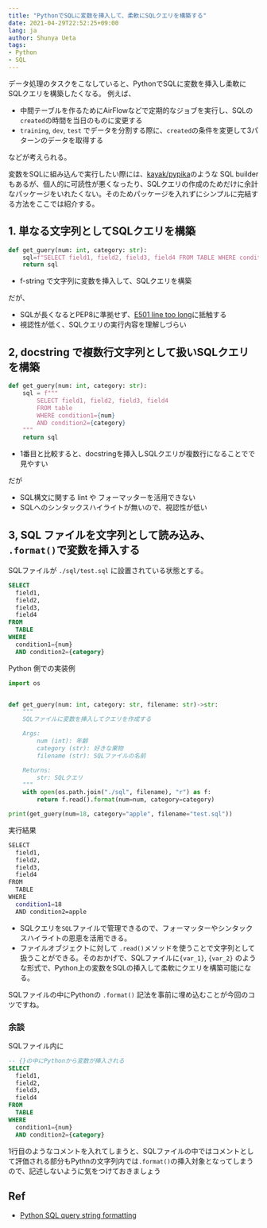 ```yaml
---
title: "PythonでSQLに変数を挿入して、柔軟にSQLクエリを構築する"
date: 2021-04-29T22:52:25+09:00
lang: ja
author: Shunya Ueta
tags:
- Python
- SQL
---
```



データ処理のタスクをこなしていると、PythonでSQLに変数を挿入し柔軟にSQLクエリを構築したくなる。
例えば、

- 中間テーブルを作るためにAirFlowなどで定期的なジョブを実行し、SQLの `created`の時間を当日のものに変更する
- `training`, `dev`, `test` でデータを分割する際に、`created`の条件を変更して3パターンのデータを取得する

などが考えられる。

変数をSQLに組み込んで実行したい際には、[kayak/pypika](https://github.com/kayak/pypika)のような SQL builder もあるが、個人的に可読性が悪くなったり、SQLクエリの作成のためだけに余計なパッケージをいれたくない。そのためパッケージを入れずにシンプルに完結する方法をここでは紹介する。

## 1.  単なる文字列としてSQLクエリを構築

```python
def get_guery(num: int, category: str):
	sql=f"SELECT field1, field2, field3, field4 FROM TABLE WHERE condition1={num} AND condition2={category}"
	return sql
```

- f-string で文字列に変数を挿入して、SQLクエリを構築

だが、

- SQLが長くなるとPEP8に準拠せず、[E501 line too long](https://www.flake8rules.com/rules/E501.html)に抵触する
- 視認性が低く、SQLクエリの実行内容を理解しづらい

## 2,  docstring で複数行文字列として扱いSQLクエリを構築

```python
def get_guery(num: int, category: str):
    sql = f"""
        SELECT field1, field2, field3, field4
        FROM table
        WHERE condition1={num}
        AND condition2={category}
    """
	return sql
```

- 1番目と比較すると、docstringを挿入しSQLクエリが複数行になることでで見やすい

だが
 
- SQL構文に関する lint や フォーマッターを活用できない
- SQLへのシンタックスハイライトが無いので、視認性が低い

## 3,  SQL ファイルを文字列として読み込み、 `.format()`で変数を挿入する

SQLファイルが `./sql/test.sql` に設置されている状態とする。

```sql:test.sql
SELECT
  field1,
  field2,
  field3,
  field4
FROM
  TABLE
WHERE
  condition1={num}
  AND condition2={category}
```

Python 側での実装例

```python
import os


def get_guery(num: int, category: str, filename: str)->str:
    """
    SQLファイルに変数を挿入してクエリを作成する

    Args:
        num (int): 年齢
        category (str): 好きな果物
        filename (str): SQLファイルの名前

    Returns:
        str: SQLクエリ
    """
    with open(os.path.join("./sql", filename), "r") as f:
        return f.read().format(num=num, category=category)

print(get_guery(num=18, category="apple", filename="test.sql"))
```

実行結果
```bash
SELECT
  field1,
  field2,
  field3,
  field4
FROM
  TABLE
WHERE
  condition1=18
  AND condition2=apple
```

- SQLクエリを`SQL`ファイルで管理できるので、フォーマッターやシンタックスハイライトの恩恵を活用できる。
- ファイルオブジェクトに対して `.read()`メソッドを使うことで文字列として扱うことができる。そのおかげで、SQLファイルに`{var_1}`, `{var_2}` のような形式で、Python上の変数をSQLの挿入して柔軟にクエリを構築可能になる。

SQLファイルの中にPythonの `.format()` 記法を事前に埋め込むことが今回のコツですね。

### 余談

SQLファイル内に

```sql:test.sql
-- {}の中にPythonから変数が挿入される
SELECT
  field1,
  field2,
  field3,
  field4
FROM
  TABLE
WHERE
  condition1={num}
  AND condition2={category}
```

1行目のようなコメントを入れてしまうと、SQLファイルの中ではコメントとして評価される部分もPythnの文字列内では`.format()`の挿入対象となってしまうので、記述しないように気をつけておきましょう


## Ref

- [Python SQL query string formatting](https://stackoverflow.com/questions/5243596/python-sql-query-string-formatting)
